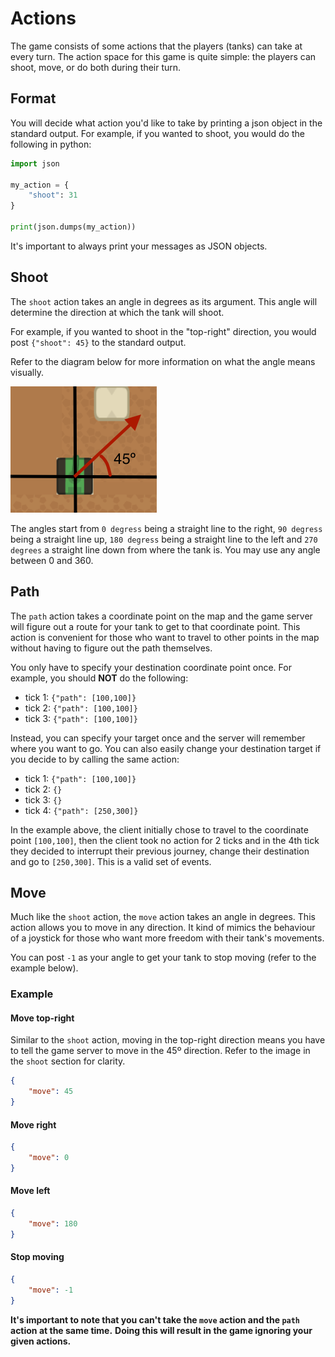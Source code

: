 # Actions

The game consists of some actions that the players (tanks) can take at every turn. The action space for this game is
quite simple: the players can shoot, move, or do both during their turn.

## Format

You will decide what action you'd like to take by printing a json object in the standard output. For example, if you
wanted to shoot, you would do the following in python:

```python
import json

my_action = {
    "shoot": 31
}

print(json.dumps(my_action))
```

It's important to always print your messages as JSON objects.

## Shoot

The `shoot` action takes an angle in degrees as its argument. This angle will determine the direction at which the tank
will shoot.

For example, if you wanted to shoot in the "top-right" direction, you would post `{"shoot": 45}` to the standard output.

Refer to the diagram below for more information on what the angle means visually.

![Screenshot](../img/actionShootDegrees.png)

The angles start from `0 degress` being a straight line to the right, `90 degress` being a straight line up, `180 degress`
being a straight line to the left and `270 degrees` a straight line down from where the tank is. You may use any angle
between 0 and 360.

## Path

The `path` action takes a coordinate point on the map and the game server will figure out a route for your tank to get
to that coordinate point. This action is convenient for those who want to travel to other points in the map without
having to figure out the path themselves.

You only have to specify your destination coordinate point once. For example, you should **NOT** do the following:

- tick 1: `{"path": [100,100]}`
- tick 2: `{"path": [100,100]}`
- tick 3: `{"path": [100,100]}`

Instead, you can specify your target once and the server will remember where you want to go. You can also easily change
your destination target if you decide to by calling the same action:

- tick 1: `{"path": [100,100]}`
- tick 2: `{}`
- tick 3: `{}`
- tick 4: `{"path": [250,300]}`

In the example above, the client initially chose to travel to the coordinate point `[100,100]`, then the client took no
action for 2 ticks and in the 4th tick they decided to interrupt their previous journey, change their destination and
go to `[250,300]`. This is a valid set of events.

## Move

Much like the `shoot` action, the `move` action takes an angle in degrees. This action allows you to
move in any direction. It kind of mimics the behaviour of a joystick for those who want more freedom
with their tank's movements.

You can post `-1` as your angle to get your tank to stop moving (refer to the example below).

### Example

#### Move top-right

Similar to the `shoot` action, moving in the top-right direction means you have to tell the game
server to move in the 45º direction. Refer to the image in the `shoot` section for clarity.

```json
{
    "move": 45
}
```

#### Move right

```json
{
    "move": 0
}
```

#### Move left

```json
{
    "move": 180
}
```

#### Stop moving

```json
{
    "move": -1
}
```

**It's important to note that you can't take the `move` action and the `path` action at the same time.**
**Doing this will result in the game ignoring your given actions.**
